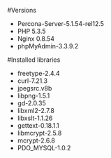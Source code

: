 #Versions
* Percona-Server-5.1.54-rel12.5
* PHP 5.3.5
* Nginx 0.8.54
* phpMyAdmin-3.3.9.2


#Installed libraries

- freetype-2.4.4
- curl-7.21.3
- jpegsrc.v8b
- libpng-1.5.1
- gd-2.0.35
- libxml2-2.7.8
- libxslt-1.1.26
- gettext-0.18.1.1
- libmcrypt-2.5.8
- mcrypt-2.6.8
- PDO_MYSQL-1.0.2

